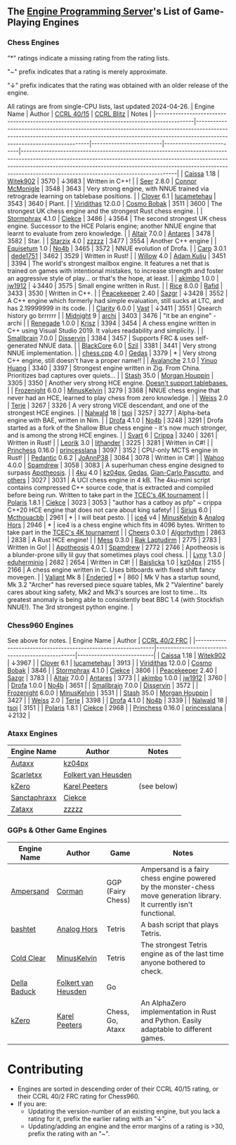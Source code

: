 ## The [Engine Programming Server][discord-invite]'s List of Game-Playing Engines
### Chess Engines

"*" ratings indicate a missing rating from the rating lists.

"~" prefix indicates that a rating is merely approximate.

"↓" prefix indicates that the rating was obtained with an older release of the engine.

All ratings are from single-CPU lists, last updated 2024-04-26.
| Engine Name                                                                               | Author                                                                                                                                                                                             | [CCRL 40/15][ccrl-4015] | [CCRL Blitz][ccrl-blitz] | Notes                                                                                                                                                                                                                                                                                           |
|-------------------------------------------------------------------------------------------|----------------------------------------------------------------------------------------------------------------------------------------------------------------------------------------------------|-------------------------|--------------------------|-------------------------------------------------------------------------------------------------------------------------------------------------------------------------------------------------------------------------------------------------------------------------------------------------|
| [Caissa](https://github.com/Witek902/Caissa) 1.18                                         | [Witek902](https://github.com/Witek902)                                                                                                                                                            | 3570                    | ↓3683                   | Written in C++!                                                                                                                                                                                                                                                                                 |
| [Seer](https://github.com/connormcmonigle/seer-nnue) 2.8.0                                | [Connor McMonigle](https://github.com/connormcmonigle)                                                                                                                                             | 3548                    | 3643                     | Very strong engine, with NNUE trained via retrograde learning on tablebase positions.                                                                                                                                                                                                           |
| [Clover](https://github.com/lucametehau/CloverEngine) 6.1                                 | [lucametehau](https://github.com/lucametehau)                                                                                                                                                      | 3543                    | 3640                     | Plant.                                                                                                                                                                                                                                                                                          |
| [Viridithas](https://github.com/cosmobobak/viridithas) 12.0.0                             | [Cosmo Bobak](https://github.com/cosmobobak)                                                                                                                                                       | 3511                    | 3600                     | The strongest UK chess engine and the strongest Rust chess engine.                                                                                                                                                                                                                              |
| [Stormphrax](https://github.com/Ciekce/Stormphrax) 4.1.0                                  | [Ciekce](https://github.com/Ciekce)                                                                                                                                                                | 3486                    | ↓3564                   | The second strongest UK chess engine. Successor to the HCE Polaris engine; another NNUE engine that learnt to evaluate from zero knowledge.                                                                                                                                                     |
| [Altair](https://github.com/Alex2262/AltairChessEngine) 7.0.0                             | [Antares](https://github.com/Alex2262)                                                                                                                                                             | 3478                    | 3582                     | Star.                                                                                                                                                                                                                                                                                           |
| [Starzix](https://github.com/zzzzz151/z5) 4.0                                             | [zzzzz](https://github.com/zzzzz151)                                                                                                                                                               | 3477                    | 3554                     | Another C++ engine                                                                                                                                                                                                                                                                              |
| [Equisetum](https://github.com/justNo4b/) 1.0                                             | [No4b](https://github.com/justNo4b)                                                                                                                                                                | 3465                    | 3572                     | NNUE evolution of Drofa.                                                                                                                                                                                                                                                                        |
| [Carp](https://github.com/dede1751/carp) 3.0.1                                            | [dede1751](https://github.com/dede1751)                                                                                                                                                            | 3462                    | 3529                     | Written in Rust!                                                                                                                                                                                                                                                                                |
| [Willow](https://github.com/Adam-Kulju/Willow) 4.0                                        | [Adam Kulju](https://github.com/Adam-Kulju)                                                                                                                                                        | 3451                    | 3394                     | The world's strongest mailbox engine. It features a net that is trained on games with intentional mistakes, to increase strength and foster an aggressive style of play... or that's the hope, at least.                                                                                        |
| [akimbo](https://github.com/jw1912/akimbo) 1.0.0                                          | [jw1912](https://github.com/jw1912)                                                                                                                                                                | ↓3440                  | 3575                     | Small engine written in Rust.                                                                                                                                                                                                                                                                   |
| [Rice](https://github.com/rafid-dev/rice) 8.0.0                                           | [Rafid](https://github.com/rafid-dev)                                                                                                                                                              | 3433                    | 3530                     | Written in C++.                                                                                                                                                                                                                                                                                 |
| [Peacekeeper](https://github.com/Sazgr/peacekeeper) 2.40                                  | [Sazgr](https://github.com/Sazgr)                                                                                                                                                                  | ↓3428                  | 3552                     | A C++ engine which formerly had simple evaluation, still sucks at LTC, and has 2.19999999 in its code.                                                                                                                                                                                          |
| [Clarity](https://github.com/Vast342/Clarity) 6.0.0                                       | [Vast](https://github.com/Vast342)                                                                                                                                                                 | ↓3411                  | 3551                     | Qsearch history go brrrrrr                                                                                                                                                                                                                                                                      |
| [Midnight](https://github.com/archishou/MidnightChessEngine) 9                            | [archi](https://github.com/archishou)                                                                                                                                                              | 3403                    | 3476                     | "it be an engine" - archi                                                                                                                                                                                                                                                                       |
| [Renegade](https://github.com/pkrisz99/Renegade) 1.0.0                                    | [Krisz](https://github.com/pkrisz99)                                                                                                                                                               | 3394                    | 3454                     | A chess engine written in C++ using Visual Studio 2019. It values readability and simplicity.                                                                                                                                                                                                   |
| [Smallbrain](https://github.com/Disservin/Smallbrain) 7.0.0                               | [Disservin](https://github.com/Disservin)                                                                                                                                                          | 3384                    | 3457                     | Supports FRC & uses self-generated NNUE data.                                                                                                                                                                                                                                                   |
| [BlackCore](https://github.com/SzilBalazs/BlackCore) 6.0                                  | [Szil](https://github.com/SzilBalazs)                                                                                                                                                              | 3381                    | 3441                     | Very strong NNUE implementation.                                                                                                                                                                                                                                                                |
| [chess.cpp](https://github.com/GediminasMasaitis/chess-dot-cpp) 4.0                       | [Gedas](https://github.com/GediminasMasaitis)                                                                                                                                                      | 3379                    | *                        | Very strong C++ engine, still doesn't have a proper name!!                                                                                                                                                                                                                                      |
| [Avalanche](https://github.com/SnowballSH/Avalanche) 2.1.0                                | [Yinuo Huang](https://github.com/SnowballSH)                                                                                                                                                       | 3340                    | 3397                     | Strongest engine written in Zig. From China. Prioritizes bad captures over quiets...                                                                                                                                                                                                            |
| [Stash](https://gitlab.com/mhouppin/stash-bot) 35.0                                       | [Morgan Houppin](https://gitlab.com/mhouppin)                                                                                                                                                      | 3305                    | 3350                     | Another very strong HCE engine. [Doesn't support tablebases.](http://talkchess.com/forum3/viewtopic.php?f=2&t=76927#p888045)                                                                                                                                                                    |
| [Frozenight](https://github.com/MinusKelvin/frozenight) 6.0.0                             | [MinusKelvin](https://github.com/MinusKelvin)                                                                                                                                                      | 3279                    | 3368                     | NNUE chess engine that never had an HCE, learned to play chess from zero knowledge.                                                                                                                                                                                                             |
| [Weiss](https://github.com/TerjeKir/weiss) 2.0                                            | [Terje](https://github.com/TerjeKir)                                                                                                                                                               | 3267                    | 3326                     | A very strong VICE descendant, and one of the strongest HCE engines.                                                                                                                                                                                                                            |
| [Nalwald](https://gitlab.com/tsoj/Nalwald) 18                                             | [tsoj](https://gitlab.com/tsoj)                                                                                                                                                                    | 3257                    | 3277                     | Alpha-beta engine with BAE, written in Nim.                                                                                                                                                                                                                                                     |
| [Drofa](https://github.com/justNo4b/Drofa) 4.1.0                                          | [No4b](https://github.com/justNo4b)                                                                                                                                                                | 3248                    | 3291                     | Drofa started as a fork of the Shallow Blue chess engine - it's now much stronger, and is among the strong HCE engines.                                                                                                                                                                         |
| [Svart](https://github.com/crippa1337/svart) 6                                            | [Crippa](https://github.com/crippa1337)                                                                                                                                                            | 3240                    | 3261                     | Written in Rust!                                                                                                                                                                                                                                                                                |
| [Leorik](https://github.com/lithander/Leorik) 3.0                                         | [lithander](https://github.com/lithander)                                                                                                                                                          | 3225                    | 3281                     | Written in C#!                                                                                                                                                                                                                                                                                  |
| [Princhess](https://github.com/princesslana/princhess) 0.16.0                             | [princesslana](https://github.com/princesslana)                                                                                                                                                    | 3097                    | 3152                     | CPU-only MCTS engine in Rust!                                                                                                                                                                                                                                                                   |
| [Pedantic](https://github.com/JoAnnP38/Pedantic) 0.6.2                                    | [JoAnnP38](https://github.com/JoAnnP38)                                                                                                                                                            | 3084                    | 3078                     | Written in C#!                                                                                                                                                                                                                                                                                  |
| [Wahoo](https://github.com/spamdrew128/Wahoo) 4.0.0                                       | [Spamdrew](https://github.com/spamdrew128)                                                                                                                                                         | 3058                    | 3083                     | A superhuman chess engine designed to surpass [Apotheosis](https://github.com/spamdrew128/Apotheosis).                                                                                                                                                                                          |
| [4ku](https://github.com/kz04px/4ku) 4.0                                                  | [kz04px](https://github.com/kz04px), [Gedas](https://github.com/GediminasMasaitis), [Gian-Carlo Pascutto](https://github.com/gcp), and [others](https://github.com/kz04px/4ku/graphs/contributors) | 3027                    | 3031                     | A UCI chess engine in 4 kB. The 4ku-mini script contains compressed C++ source code, that is extracted and compiled before being run. Written to take part in the [TCEC's 4K tournament](https://wiki.chessdom.org/TCEC_4k_Rules)                                                               |
| [Polaris](https://github.com/Ciekce/Polaris) 1.8.1                                        | [Ciekce](https://github.com/Ciekce)                                                                                                                                                                | 3023                    | 3053                     | "author has a catboy as pfp" ~ crippa<br />C++20 HCE engine that does not care about king safety!                                                                                                                                                                                               |
| [Sirius](https://github.com/Mcthouacbb/Sirius) 6.0                                        | [Mcthouacbb](https://github.com/Mcthouacbb)                                                                                                                                                        | 2961                    | *                        | I will beat pesto.                                                                                                                                                                                                                                                                              |
| [ice4](https://github.com/MinusKelvin/ice4) v4                                            | [MinusKelvin](https://github.com/MinusKelvin) & [Analog Hors](https://github.com/analog-hors)                                                                                                      | 2946                    | *                        | ice4 is a chess engine which fits in 4096 bytes. Written to take part in the [TCEC's 4K tournament](https://wiki.chessdom.org/TCEC_4k_Rules)                                                                                                                                                    |
| [Cheers](https://github.com/Algorhythm-sxv/Cheers) 0.3.0                                  | [Algorhythm](https://github.com/Algorhythm-sxv)                                                                                                                                                    | 2863                    | 2838                     | A Rust HCE engine!                                                                                                                                                                                                                                                                              |
| [Mess](https://github.com/raklaptudirm/mess) 0.3.0                                        | [Rak Laptudirm](https://github.com/raklaptudirm)                                                                                                                                                   | 2775                    | 2783                     | Written in Go!                                                                                                                                                                                                                                                                                  |
| [Apotheosis](https://github.com/spamdrew128/Apotheosis) 4.0.1                             | [Spamdrew](https://github.com/spamdrew128)                                                                                                                                                         | 2772                    | 2746                     | Apotheosis is a blunder-prone silly lil guy that sometimes plays cool chess.                                                                                                                                                                                                                    |
| [Lynx](https://github.com/lynx-chess/Lynx) 1.3.0                                          | [eduherminio](https://github.com/eduherminio)                                                                                                                                                      | 2682                    | 2654                     | Written in C#!                                                                                                                                                                                                                                                                                  |
| [Baislicka](https://github.com/kz04px/Baislicka) 1.0                                      | [kz04px](https://github.com/kz04px)                                                                                                                                                                | 2155                    | 2166                     | A chess engine written in C. Uses bitboards with fixed shift fancy movegen.                                                                                                                                                                                                                     |
| [Valiant](https://www.dropbox.com/sh/tfiwhx900g4ni42/AABEm29llAn1MaG8D6yW8ZO7a?dl=0) Mk 8 | [Enderjed](https://www.youtube.com/channel/UC1lxAkP5jGVBUIWdz3WIhSg)                                                                                                                               | *                       | 860                      | Mk V has a startup sound, Mk 3.2 "Archer" has reversed piece square tables, Mk 2 "Valentine" barely cares about king safety, Mk2 and Mk3's sources are lost to time... Its greatest anomaly is being able to consistently beat BBC 1.4 (with Stockfish NNUE!). The 3rd strongest python engine. |

### Chess960 Engines
See above for notes.
| Engine Name                                                   | Author                                          | [CCRL 40/2 FRC][ccrl-frc] |
|---------------------------------------------------------------|-------------------------------------------------|---------------------------|
| [Caissa](https://github.com/Witek902/Caissa) 1.18             | [Witek902](https://github.com/Witek902)         | ↓3967                    |
| [Clover](https://github.com/lucametehau/CloverEngine) 6.1     | [lucametehau](https://github.com/lucametehau)   | 3913                      |
| [Viridithas](https://github.com/cosmobobak/viridithas) 12.0.0 | [Cosmo Bobak](https://github.com/cosmobobak)    | 3846                      |
| [Stormphrax](https://github.com/Ciekce/Stormphrax) 4.1.0      | [Ciekce](https://github.com/Ciekce)             | 3806                      |
| [Peacekeeper](https://github.com/Sazgr/peacekeeper) 2.40      | [Sazgr](https://github.com/Sazgr)               | 3783                      |
| [Altair](https://github.com/Alex2262/AltairChessEngine) 7.0.0 | [Antares](https://github.com/Alex2262)          | 3773                      |
| [akimbo](https://github.com/jw1912/akimbo) 1.0.0              | [jw1912](https://github.com/jw1912)             | 3760                      |
| [Drofa](https://github.com/justNo4b/Equisetum) 1.0.0          | [No4b](https://github.com/justNo4b)             | 3651                      |
| [Smallbrain](https://github.com/Disservin/Smallbrain) 7.0.0   | [Disservin](https://github.com/Disservin)       | 3572                      |
| [Frozenight](https://github.com/MinusKelvin/frozenight) 6.0.0 | [MinusKelvin](https://github.com/MinusKelvin)   | 3531                      |
| [Stash](https://gitlab.com/mhouppin/stash-bot) 35.0           | [Morgan Houppin](https://gitlab.com/mhouppin)   | 3427                      |
| [Weiss](https://github.com/TerjeKir/weiss) 2.0                | [Terje](https://github.com/TerjeKir)            | 3398                      |
| [Drofa](https://github.com/justNo4b/Drofa) 4.1.0              | [No4b](https://github.com/justNo4b)             | 3339                      |
| [Nalwald](https://gitlab.com/tsoj/Nalwald) 18                 | [tsoj](https://gitlab.com/tsoj/Nalwald)         | 3151                      |
| [Polaris](https://github.com/Ciekce/Polaris) 1.8.1            | [Ciekce](https://github.com/Ciekce)             | 2968                      |
| [Princhess](https://github.com/princesslana/princhess) 0.16.0 | [princesslana](https://github.com/princesslana) | ↓2132                    |


### Ataxx Engines
| Engine Name | Author | Notes |
|-------------|--------|-----------|
| [Autaxx](https://github.com/kz04px/autaxx) | [kz04px](https://github.com/kz04px) | |
| [Scarletxx](https://github.com/folkertvanheusden/Scarletxx) | [Folkert van Heusden](https://vanheusden.com/) | |
| [kZero](https://github.com/KarelPeeters/kZero) | [Karel Peeters](https://github.com/KarelPeeters) | (see below) |
| [Sanctaphraxx](https://github.com/Ciekce/sanctaphraxx) | [Ciekce](https://github.com/Ciekce) | |
| [Zataxx](https://github.com/zzzzz151/Zataxx) | [zzzzz](https://github.com/zzzzz151) |  |

### GGPs & Other Game Engines
| Engine Name | Author | Game | Notes |
|-------------|--------|------|----------|
| [Ampersand](https://github.com/chesstastic-org/Ampersand) | [Corman](https://github.com/Cormanz/) | GGP (Fairy Chess) | Ampersand is a fairy chess engine powered by the monster-chess move generation library. It currently isn't functional. |
| [bashtet](https://github.com/analog-hors/bashtet) | [Analog Hors](https://github.com/analog-hors) | Tetris | A bash script that plays Tetris. |
| [Cold Clear](https://github.com/MinusKelvin/cold-clear) | [MinusKelvin](https://github.com/MinusKelvin) | Tetris | The strongest Tetris engine as of the last time anyone bothered to check. |
| [Della Baduck](https://github.com/folkertvanheusden/dellabaduck) | [Folkert van Heusden](https://vanheusden.com/) | Go | |
| [kZero](https://github.com/KarelPeeters/kZero) | [Karel Peeters](https://github.com/KarelPeeters) | Chess, Go, Ataxx | An AlphaZero implementation in Rust and Python. Easily adaptable to different games. |

# Contributing
* Engines are sorted in descending order of their CCRL 40/15 rating, or their CCRL 40/2 FRC rating for Chess960.
* If you are:
    * Updating the version-number of an existing engine, but you lack a rating for it, prefix the earlier rating with an "↓".
    * Updating/adding an engine and the error margins of a rating is >30, prefix the rating with an "~".

[discord-invite]:https://discord.com/invite/F6W6mMsTGN
[ccrl-blitz]:https://www.computerchess.org.uk/ccrl/404/cgi/compare_engines.cgi?class=Single-CPU+engines&only_best_in_class=on&num_best_in_class=1&print=Rating+list
[ccrl-4015]:https://www.computerchess.org.uk/ccrl/4040/cgi/compare_engines.cgi?class=Single-CPU+engines&only_best_in_class=on&num_best_in_class=1&print=Rating+list
[ccrl-frc]:https://www.computerchess.org.uk/ccrl/404FRC/cgi/compare_engines.cgi?class=Single-CPU+engines&only_best_in_class=on&num_best_in_class=1&print=Rating+list
